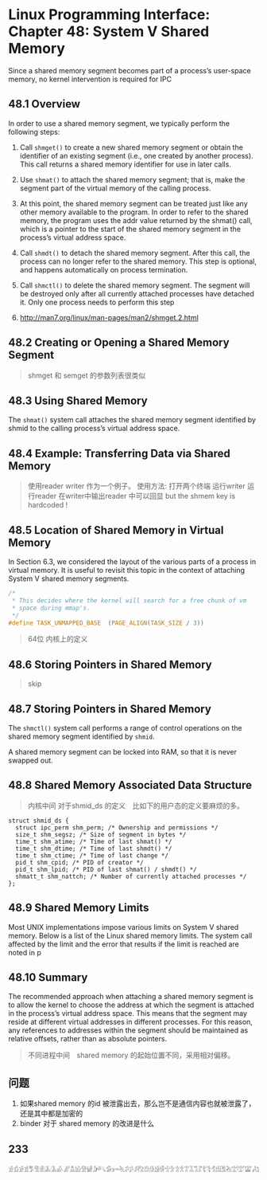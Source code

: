 # Linux Programming Interface: Chapter 48: System V  Shared Memory
Since a shared memory segment becomes part of a process’s user-space
memory, no kernel intervention is required for IPC
## 48.1 Overview

In order to use a shared memory segment, we typically perform the following steps:
1. Call `shmget()` to create a new shared memory segment or obtain the identifier of
an existing segment (i.e., one created by another process). This call returns a
shared memory identifier for use in later calls.
2. Use `shmat()` to attach the shared memory segment; that is, make the segment
part of the virtual memory of the calling process.
3. At this point, the shared memory segment can be treated just like any other
memory available to the program. In order to refer to the shared memory, the
program uses the addr value returned by the shmat() call, which is a pointer to
the start of the shared memory segment in the process’s virtual address space.
4. Call `shmdt()` to detach the shared memory segment. After this call, the process
can no longer refer to the shared memory. This step is optional, and happens
automatically on process termination.
5. Call `shmctl()` to delete the shared memory segment. The segment will be
destroyed only after all currently attached processes have detached it. Only
one process needs to perform this step


1. http://man7.org/linux/man-pages/man2/shmget.2.html


## 48.2 Creating or Opening a Shared Memory Segment
>  shmget 和 semget 的参数列表很类似


## 48.3 Using Shared Memory
The `shmat()` system call attaches the shared memory segment identified by shmid to
the calling process’s virtual address space.

## 48.4 Example: Transferring Data via Shared Memory
> 使用reader writer 作为一个例子。
> 使用方法: 打开两个终端 运行writer 运行reader 在writer中输出reader 中可以回显
> but the shmem key is hardcoded !

## 48.5 Location of Shared Memory in Virtual Memory
In Section 6.3, we considered the layout of the various parts of a process in virtual
memory. It is useful to revisit this topic in the context of attaching System V
shared memory segments.

```c
/*
 * This decides where the kernel will search for a free chunk of vm
 * space during mmap's.
 */
#define TASK_UNMAPPED_BASE	(PAGE_ALIGN(TASK_SIZE / 3))
```
> 64位 内核上的定义

## 48.6 Storing Pointers in Shared Memory
> skip


## 48.7 Storing Pointers in Shared Memory
The `shmctl()` system call performs a range of control operations on the shared memory segment identified by `shmid`.

A shared memory segment can be locked into RAM, so that it is never swapped
out.

## 48.8 Shared Memory Associated Data Structure
> 内核中间 对于shmid_ds 的定义　比如下的用户态的定义要麻烦的多。
```
struct shmid_ds {
  struct ipc_perm shm_perm; /* Ownership and permissions */
  size_t shm_segsz; /* Size of segment in bytes */
  time_t shm_atime; /* Time of last shmat() */
  time_t shm_dtime; /* Time of last shmdt() */
  time_t shm_ctime; /* Time of last change */
  pid_t shm_cpid; /* PID of creator */
  pid_t shm_lpid; /* PID of last shmat() / shmdt() */
  shmatt_t shm_nattch; /* Number of currently attached processes */
};
```

## 48.9 Shared Memory Limits
Most UNIX implementations impose various limits on System V shared memory.
Below is a list of the Linux shared memory limits. The system call affected by the
limit and the error that results if the limit is reached are noted in p


## 48.10 Summary
The recommended approach when attaching a shared memory segment is to
allow the kernel to choose the address at which the segment is attached in the process’s virtual address space. This means that the segment may reside at different
virtual addresses in different processes. For this reason, any references to
addresses within the segment should be maintained as relative offsets, rather than
as absolute pointers.
> 不同进程中间　shared memory 的起始位置不同，采用相对偏移。



## 问题
1. 如果shared memory 的id 被泄露出去，那么岂不是通信内容也就被泄露了，还是其中都是加密的
2. binder 对于 shared memory 的改进是什么



## 233

```
𓀀𓀁𓀂𓀃𓀄𓀅𓀆𓀇𓀈𓀉𓀊𓀋𓀌𓀍𓀎𓀏𓀐𓀑𓀒𓀓𓀔𓀕𓀖𓀗𓀘𓀙𓀚𓀛𓀜𓀝𓀞𓀟𓀠𓀡𓀢𓀣𓀤𓀥𓀦𓀧𓀨𓀩𓀪𓀫𓀬𓀻𓀼𓀽𓀾𓀿𓁀𓁁𓁂𓁃
```


